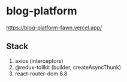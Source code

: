 # blog-platform
https://blog-platform-fawn.vercel.app/


## Stack
1. axios (interceptors)
2. @redux-tollkit (builder, createAsyncThunk)
3. react-router-dom 6.8

